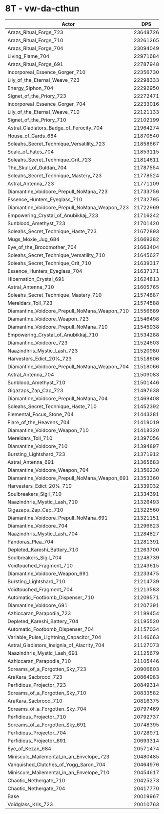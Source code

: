 # 8T - vw-da-cthun
| Actor | DPS | Increase |
|---|:---:|:---:|
|Arazs_Ritual_Forge_723|23648726|18.13%|
|Arazs_Ritual_Forge_710|23261265|16.19%|
|Arazs_Ritual_Forge_704|23094049|15.36%|
|Living_Flame_704|22971684|14.74%|
|Arazs_Ritual_Forge_691|22787948|13.83%|
|Incorporeal_Essence_Gorger_710|22356730|11.67%|
|Lily_of_the_Eternal_Weave_723|22298333|11.38%|
|Energy_Siphon_704|22292950|11.35%|
|Signet_of_the_Priory_723|22272471|11.25%|
|Incorporeal_Essence_Gorger_704|22233016|11.05%|
|Lily_of_the_Eternal_Weave_710|22121133|10.50%|
|Signet_of_the_Priory_710|22102199|10.40%|
|Astral_Gladiators_Badge_of_Ferocity_704|21964274|9.71%|
|House_of_Cards_684|21870540|9.24%|
|Soleahs_Secret_Technique_Versatility_723|21858667|9.18%|
|Scale_of_Fates_704|21853115|9.16%|
|Soleahs_Secret_Technique_Crit_723|21814611|8.96%|
|The_Skull_of_Guldan_704|21787554|8.83%|
|Soleahs_Secret_Technique_Mastery_723|21778524|8.78%|
|Astral_Antenna_723|21771109|8.75%|
|Diamantine_Voidcore_Prepull_NoMana_723|21733756|8.56%|
|Essence_Hunters_Eyeglass_710|21732795|8.56%|
|Diamantine_Voidcore_Prepull_NoMana_Weapon_723|21722969|8.51%|
|Empowering_Crystal_of_Anubikkaj_723|21716242|8.47%|
|Sunblood_Amethyst_723|21701420|8.40%|
|Soleahs_Secret_Technique_Haste_723|21672893|8.26%|
|Mugs_Moxie_Jug_684|21669282|8.24%|
|Eye_of_the_Broodmother_704|21663404|8.21%|
|Soleahs_Secret_Technique_Versatility_710|21645627|8.12%|
|Soleahs_Secret_Technique_Crit_710|21639317|8.09%|
|Essence_Hunters_Eyeglass_704|21637171|8.08%|
|Hibernation_Crystal_691|21624813|8.02%|
|Astral_Antenna_710|21605765|7.92%|
|Soleahs_Secret_Technique_Mastery_710|21574887|7.77%|
|Mereldars_Toll_723|21574588|7.77%|
|Diamantine_Voidcore_Prepull_NoMana_Weapon_710|21556689|7.68%|
|Diamantine_Voidcore_Weapon_723|21546498|7.63%|
|Diamantine_Voidcore_Prepull_NoMana_710|21545938|7.62%|
|Empowering_Crystal_of_Anubikkaj_710|21534288|7.56%|
|Diamantine_Voidcore_723|21524603|7.52%|
|Naazindhris_Mystic_Lash_723|21520980|7.50%|
|Harvesters_Edict_20%_723|21518606|7.49%|
|Diamantine_Voidcore_Prepull_NoMana_Weapon_704|21518066|7.48%|
|Astral_Antenna_704|21509083|7.44%|
|Sunblood_Amethyst_710|21501446|7.40%|
|Gigazaps_Zap_Cap_723|21497638|7.38%|
|Diamantine_Voidcore_Prepull_NoMana_704|21469408|7.24%|
|Soleahs_Secret_Technique_Haste_710|21452392|7.15%|
|Elemental_Focus_Stone_704|21443281|7.11%|
|Flare_of_the_Heavens_704|21419019|6.99%|
|Diamantine_Voidcore_Weapon_710|21418320|6.98%|
|Mereldars_Toll_710|21397056|6.88%|
|Diamantine_Voidcore_710|21394897|6.87%|
|Bursting_Lightshard_723|21371912|6.75%|
|Astral_Antenna_691|21365683|6.72%|
|Diamantine_Voidcore_Weapon_704|21356230|6.67%|
|Diamantine_Voidcore_Prepull_NoMana_Weapon_691|21353360|6.66%|
|Harvesters_Edict_20%_710|21339032|6.59%|
|Soulbreakers_Sigil_710|21334391|6.57%|
|Naazindhris_Mystic_Lash_710|21326493|6.53%|
|Gigazaps_Zap_Cap_710|21322560|6.51%|
|Diamantine_Voidcore_Prepull_NoMana_691|21321151|6.50%|
|Diamantine_Voidcore_704|21296623|6.38%|
|Naazindhris_Mystic_Lash_704|21284827|6.32%|
|Pandoras_Plea_704|21281391|6.30%|
|Depleted_Kareshi_Battery_710|21263700|6.21%|
|Soulbreakers_Sigil_704|21248739|6.14%|
|Voidtouched_Fragment_710|21243615|6.11%|
|Diamantine_Voidcore_Weapon_691|21233475|6.06%|
|Bursting_Lightshard_710|21214739|5.97%|
|Voidtouched_Fragment_704|21213583|5.96%|
|Automatic_Footbomb_Dispenser_710|21209571|5.94%|
|Diamantine_Voidcore_691|21207391|5.93%|
|Azhiccaran_Parapodia_723|21199454|5.89%|
|Depleted_Kareshi_Battery_704|21195520|5.87%|
|Automatic_Footbomb_Dispenser_704|21157034|5.68%|
|Variable_Pulse_Lightning_Capacitor_704|21146663|5.63%|
|Astral_Gladiators_Insignia_of_Alacrity_704|21127073|5.53%|
|Naazindhris_Mystic_Lash_691|21125679|5.52%|
|Azhiccaran_Parapodia_710|21105446|5.42%|
|Screams_of_a_Forgotten_Sky_723|20906803|4.43%|
|AraKara_Sacbrood_723|20864983|4.22%|
|Perfidious_Projector_723|20849314|4.14%|
|Screams_of_a_Forgotten_Sky_710|20833582|4.06%|
|AraKara_Sacbrood_710|20816375|3.98%|
|Screams_of_a_Forgotten_Sky_704|20797469|3.88%|
|Perfidious_Projector_710|20792737|3.86%|
|Screams_of_a_Forgotten_Sky_691|20748395|3.64%|
|Perfidious_Projector_704|20728971|3.54%|
|Perfidious_Projector_691|20693314|3.36%|
|Eye_of_Kezan_684|20571474|2.75%|
|Miniscule_Mailemental_in_an_Envelope_723|20480485|2.30%|
|Vanquished_Clutches_of_Yogg_Saron_704|20464976|2.22%|
|Miniscule_Mailemental_in_an_Envelope_710|20454617|2.17%|
|Chaotic_Nethergate_710|20425273|2.02%|
|Chaotic_Nethergate_704|20417770|1.99%|
|Base|20019967|0.00%|
|Voidglass_Kris_723|20010763|-0.05%|
